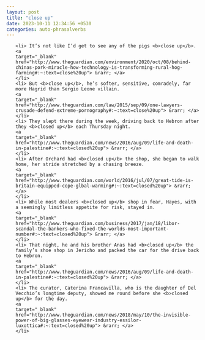 ```yaml
---
layout: post
title: "close up"
date: 2023-10-11 12:34:56 +0530
categories: auto-phrasalverbs
---
```

<ol>

    <li> It’s not like I’d get to see any of the pigs <b>close up</b>.
    <a 
    target="_blank" 
    href="http://www.theguardian.com/environment/2020/oct/08/behind-chinas-pork-miracle-how-technology-is-transforming-rural-hog-farming#:~:text=close%20up"> &rarr; </a>
    </li>
    <li> But <b>close up</b>, he’s softer, sensitive, comradely, far more Hagrid than Sergio Leone villain.
    <a 
    target="_blank" 
    href="http://www.theguardian.com/law/2015/sep/09/one-lawyers-crusade-defend-extreme-pornography#:~:text=close%20up"> &rarr; </a>
    </li>
    <li> They slept there during the week, driving back to Hebron after they <b>closed up</b> each Thursday night.
    <a 
    target="_blank" 
    href="http://www.theguardian.com/news/2016/aug/09/life-and-death-in-palestine#:~:text=closed%20up"> &rarr; </a>
    </li>
    <li> After Orchard had <b>closed up</b> the shop, she began to walk home, her stride stretched by a chasing breeze.
    <a 
    target="_blank" 
    href="http://www.theguardian.com/world/2016/jul/07/great-tide-is-britain-equipped-cope-glbal-warming#:~:text=closed%20up"> &rarr; </a>
    </li>
    <li> While most dealers <b>closed up</b> shop in fear, Hayes, with a seemingly limitless appetite for risk, stayed in.
    <a 
    target="_blank" 
    href="http://www.theguardian.com/business/2017/jan/18/libor-scandal-the-bankers-who-fixed-the-worlds-most-important-number#:~:text=closed%20up"> &rarr; </a>
    </li>
    <li> That night, he and his brother Anas had <b>closed up</b> the family’s shoe shop in Jericho and packed the car for the drive back to Hebron.
    <a 
    target="_blank" 
    href="http://www.theguardian.com/news/2016/aug/09/life-and-death-in-palestine#:~:text=closed%20up"> &rarr; </a>
    </li>
    <li> The curator, Caterina Francavilla, who is the daughter of Del Vecchio’s longtime deputy, showed me round before she <b>closed up</b> for the day.
    <a 
    target="_blank" 
    href="http://www.theguardian.com/news/2018/may/10/the-invisible-power-of-big-glasses-eyewear-industry-essilor-luxottica#:~:text=closed%20up"> &rarr; </a>
    </li>